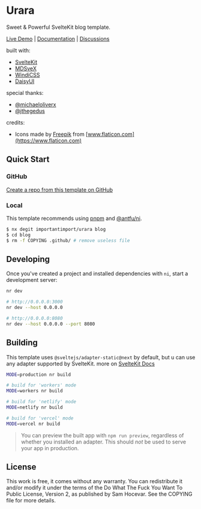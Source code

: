 # Urara

Sweet & Powerful SvelteKit blog template.

[Live Demo](https://urara-demo.netlify.app) | [Documentation](https://importantimport.github.io/urara-docs) | [Discussions](https://github.com/importantimport/urara/discussions)

built with:

- [SvelteKit](https://github.com/sveltejs/kit)
- [MDSveX](https://github.com/pngwn/mdsvex)
- [WindiCSS](https://github.com/windicss/windicss)
- [DaisyUI](https://github.com/saadeghi/daisyui)

special thanks:

- [@michaeloliverx](https://github.com/pngwn/MDsveX/issues/294#issuecomment-907029639)
- [@jthegedus](https://github.com/sveltejs/kit/issues/1258#issuecomment-874482104)

credits:

- Icons made by [Freepik](https://www.flaticon.com/authors/freepik) from [www.flaticon.com](https://www.flaticon.com)

## Quick Start

### GitHub

[Create a repo from this template on GitHub](https://github.com/importantimport/urara/generate)

### Local

This template recommends using [pnpm](https://pnpm.io) and [@antfu/ni](https://github.com/antfu/ni).

```bash
$ nx degit importantimport/urara blog
$ cd blog
$ rm -f COPYING .github/ # remove useless file
```

## Developing

Once you've created a project and installed dependencies with
`ni`, start a development
server:

```bash
nr dev

# http://0.0.0.0:3000
nr dev --host 0.0.0.0

# http://0.0.0.0:8080
nr dev --host 0.0.0.0 --port 8080
```

## Building

This template uses `@sveltejs/adapter-static@next` by default, but u can use any adapter supported by SvelteKit. more on [SvelteKit Docs](https://kit.svelte.dev/docs#adapters)

```bash
MODE=production nr build

# build for 'workers' mode
MODE=workers nr build

# build for 'netlify' mode
MODE=netlify nr build

# build for 'vercel' mode
MODE=vercel nr build
```

> You can preview the built app with `npm run preview`, regardless of
> whether you installed an adapter. This should _not_ be used to serve
> your app in production.

## License

This work is free, it comes without any warranty. You can redistribute it and/or modify it under the
terms of the Do What The Fuck You Want To Public License, Version 2,
as published by Sam Hocevar. See the COPYING file for more details.
